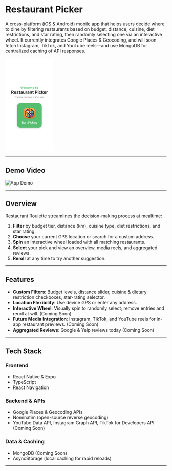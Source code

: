 # Restaurant Picker

A cross-platform (iOS & Android) mobile app that helps users decide where to dine by filtering restaurants based on budget, distance, cuisine, diet restrictions, and star rating, then randomly selecting one via an interactive wheel. It currently integrates Google Places & Geocoding, and will soon fetch Instagram, TikTok, and YouTube reels—and use MongoDB for centralized caching of API responses.

<img src="docs/home.png" alt="App Screenshot" width="150" />


---

## Demo Video

<img src="docs/record.gif" alt="App Demo" width="250" />

---

## Overview

Restaurant Roulette streamlines the decision-making process at mealtime:

1. **Filter** by budget tier, distance (km), cuisine type, diet restrictions, and star rating.  
2. **Choose** your current GPS location or search for a custom address.  
3. **Spin** an interactive wheel loaded with all matching restaurants.  
4. **Select** your pick and view an overview, media reels, and aggregated reviews.  
5. **Reroll** at any time to try another suggestion.

---

## Features

- **Custom Filters**: Budget levels, distance slider, cuisine & dietary restriction checkboxes, star-rating selector.  
- **Location Flexibility**: Use device GPS or enter any address.  
- **Interactive Wheel**: Visually spin to randomly select; remove entries and reroll at will. (Coming Soon)
- **Future Media Integration**: Instagram, TikTok, and YouTube reels for in-app restaurant previews. (Coming Soon)
- **Aggregated Reviews**: Google & Yelp reviews today (Coming Soon)

---

## Tech Stack

### Frontend
- React Native & Expo  
- TypeScript  
- React Navigation  

### Backend & APIs
- Google Places & Geocoding APIs  
- Nominatim (open-source reverse geocoding)  
- YouTube Data API, Instagram Graph API, TikTok for Developers API (Coming Soon)

### Data & Caching
- MongoDB (Coming Soon)
- AsyncStorage (local caching for rapid reloads)  

---